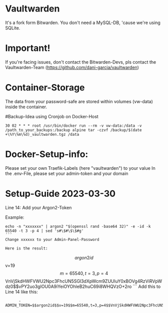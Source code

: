 # Vaultwarden
It's a fork form Bitwarden. You don't need a MySQL-DB, 'cause we're using SQLite.

# Important!
If you're facing issues, don't contact the Bitwarden-Devs, pls contact the Vaultwarden-Team (https://github.com/dani-garcia/vaultwarden)

# Container-Storage
The data from your password-safe are stored within volumes (vw-data) inside the container.

#Backup-Idea using Cronjob on Docker-Host

```
30 02 * * * root /usr/bin/docker run --rm -v vw-data:/data -v /path_to_your_backups:/backup alpine tar -czvf /backup/$(date +\%Y\%m\%d)_vaultwarden.tgz /data
```
# Docker-Setup-info:
Please set your own Traefik-Labels (here "vaultwarden") to your value
In the .env-File, please set your admin-token and your domain

# Setup-Guide 2023-03-30

Line 14: Add your Argon2-Token

Example:
```
echo -n "xxxxxxx" | argon2 "$(openssl rand -base64 32)" -e -id -k 65540 -t 3 -p 4 | sed 's#\$#\$\$#g'
´´´
Change xxxxxx to your Admin-Panel-Password

Here is the result:
```
$$argon2id$$v=19$$m=65540,t=3,p=4$$VnVjSkdHWFVWU2Npc3FhcUN5SGl3dXpWcm9ZUUluY0xBOVg4RzViRVpWdz0$$vPY2uo3gIOU0A9iYeiOYOhleB2huC69i8WHQVzO+2ro
´´´
Add this to Line 14 like this:
```
      - ADMIN_TOKEN=$$argon2id$$v=19$$m=65540,t=3,p=4$$VnVjSkdHWFVWU2Npc3FhcUN5SGl3dXpWcm9ZUUluY0xBOVg4RzViRVpWdz0$$vPY2uo3gIOU0A9iYeiOYOhleB2huC69i8WHQVzO+2ro
